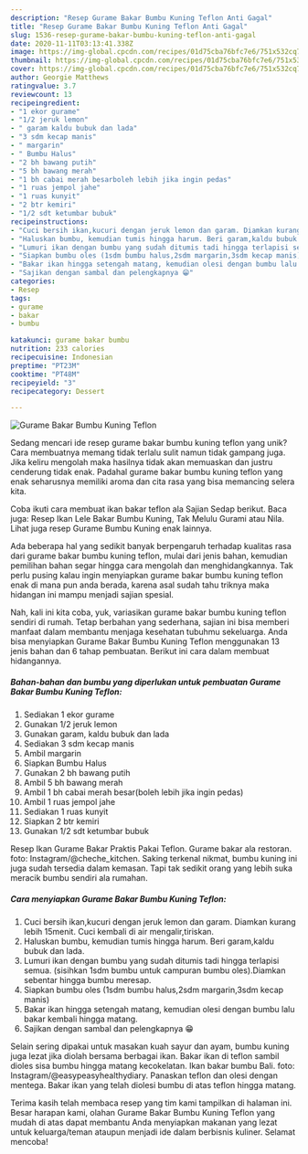 ```yaml
---
description: "Resep Gurame Bakar Bumbu Kuning Teflon Anti Gagal"
title: "Resep Gurame Bakar Bumbu Kuning Teflon Anti Gagal"
slug: 1536-resep-gurame-bakar-bumbu-kuning-teflon-anti-gagal
date: 2020-11-11T03:13:41.338Z
image: https://img-global.cpcdn.com/recipes/01d75cba76bfc7e6/751x532cq70/gurame-bakar-bumbu-kuning-teflon-foto-resep-utama.jpg
thumbnail: https://img-global.cpcdn.com/recipes/01d75cba76bfc7e6/751x532cq70/gurame-bakar-bumbu-kuning-teflon-foto-resep-utama.jpg
cover: https://img-global.cpcdn.com/recipes/01d75cba76bfc7e6/751x532cq70/gurame-bakar-bumbu-kuning-teflon-foto-resep-utama.jpg
author: Georgie Matthews
ratingvalue: 3.7
reviewcount: 13
recipeingredient:
- "1 ekor gurame"
- "1/2 jeruk lemon"
- " garam kaldu bubuk dan lada"
- "3 sdm kecap manis"
- " margarin"
- " Bumbu Halus"
- "2 bh bawang putih"
- "5 bh bawang merah"
- "1 bh cabai merah besarboleh lebih jika ingin pedas"
- "1 ruas jempol jahe"
- "1 ruas kunyit"
- "2 btr kemiri"
- "1/2 sdt ketumbar bubuk"
recipeinstructions:
- "Cuci bersih ikan,kucuri dengan jeruk lemon dan garam. Diamkan kurang lebih 15menit. Cuci kembali di air mengalir,tiriskan."
- "Haluskan bumbu, kemudian tumis hingga harum. Beri garam,kaldu bubuk dan lada."
- "Lumuri ikan dengan bumbu yang sudah ditumis tadi hingga terlapisi semua. (sisihkan 1sdm bumbu untuk campuran bumbu oles).Diamkan sebentar hingga bumbu meresap."
- "Siapkan bumbu oles (1sdm bumbu halus,2sdm margarin,3sdm kecap manis)"
- "Bakar ikan hingga setengah matang, kemudian olesi dengan bumbu lalu bakar kembali hingga matang."
- "Sajikan dengan sambal dan pelengkapnya 😁"
categories:
- Resep
tags:
- gurame
- bakar
- bumbu

katakunci: gurame bakar bumbu 
nutrition: 233 calories
recipecuisine: Indonesian
preptime: "PT23M"
cooktime: "PT48M"
recipeyield: "3"
recipecategory: Dessert

---
```



![Gurame Bakar Bumbu Kuning Teflon](https://img-global.cpcdn.com/recipes/01d75cba76bfc7e6/751x532cq70/gurame-bakar-bumbu-kuning-teflon-foto-resep-utama.jpg)

Sedang mencari ide resep gurame bakar bumbu kuning teflon yang unik? Cara membuatnya memang tidak terlalu sulit namun tidak gampang juga. Jika keliru mengolah maka hasilnya tidak akan memuaskan dan justru cenderung tidak enak. Padahal gurame bakar bumbu kuning teflon yang enak seharusnya memiliki aroma dan cita rasa yang bisa memancing selera kita.

Coba ikuti cara membuat ikan bakar teflon ala Sajian Sedap berikut. Baca juga: Resep Ikan Lele Bakar Bumbu Kuning, Tak Melulu Gurami atau Nila. Lihat juga resep Gurame Bumbu Kuning enak lainnya.

Ada beberapa hal yang sedikit banyak berpengaruh terhadap kualitas rasa dari gurame bakar bumbu kuning teflon, mulai dari jenis bahan, kemudian pemilihan bahan segar hingga cara mengolah dan menghidangkannya. Tak perlu pusing kalau ingin menyiapkan gurame bakar bumbu kuning teflon enak di mana pun anda berada, karena asal sudah tahu triknya maka hidangan ini mampu menjadi sajian spesial.


Nah, kali ini kita coba, yuk, variasikan gurame bakar bumbu kuning teflon sendiri di rumah. Tetap berbahan yang sederhana, sajian ini bisa memberi manfaat dalam membantu menjaga kesehatan tubuhmu sekeluarga. Anda bisa menyiapkan Gurame Bakar Bumbu Kuning Teflon menggunakan 13 jenis bahan dan 6 tahap pembuatan. Berikut ini cara dalam membuat hidangannya.

<!--inarticleads1-->

##### Bahan-bahan dan bumbu yang diperlukan untuk pembuatan Gurame Bakar Bumbu Kuning Teflon:

1. Sediakan 1 ekor gurame
1. Gunakan 1/2 jeruk lemon
1. Gunakan  garam, kaldu bubuk dan lada
1. Sediakan 3 sdm kecap manis
1. Ambil  margarin
1. Siapkan  Bumbu Halus
1. Gunakan 2 bh bawang putih
1. Ambil 5 bh bawang merah
1. Ambil 1 bh cabai merah besar(boleh lebih jika ingin pedas)
1. Ambil 1 ruas jempol jahe
1. Sediakan 1 ruas kunyit
1. Siapkan 2 btr kemiri
1. Gunakan 1/2 sdt ketumbar bubuk


Resep Ikan Gurame Bakar Praktis Pakai Teflon. Gurame bakar ala restoran. foto: Instagram/@cheche_kitchen. Saking terkenal nikmat, bumbu kuning ini juga sudah tersedia dalam kemasan. Tapi tak sedikit orang yang lebih suka meracik bumbu sendiri ala rumahan. 

<!--inarticleads2-->

##### Cara menyiapkan Gurame Bakar Bumbu Kuning Teflon:

1. Cuci bersih ikan,kucuri dengan jeruk lemon dan garam. Diamkan kurang lebih 15menit. Cuci kembali di air mengalir,tiriskan.
1. Haluskan bumbu, kemudian tumis hingga harum. Beri garam,kaldu bubuk dan lada.
1. Lumuri ikan dengan bumbu yang sudah ditumis tadi hingga terlapisi semua. (sisihkan 1sdm bumbu untuk campuran bumbu oles).Diamkan sebentar hingga bumbu meresap.
1. Siapkan bumbu oles (1sdm bumbu halus,2sdm margarin,3sdm kecap manis)
1. Bakar ikan hingga setengah matang, kemudian olesi dengan bumbu lalu bakar kembali hingga matang.
1. Sajikan dengan sambal dan pelengkapnya 😁


Selain sering dipakai untuk masakan kuah sayur dan ayam, bumbu kuning juga lezat jika diolah bersama berbagai ikan. Bakar ikan di teflon sambil dioles sisa bumbu hingga matang kecokelatan. Ikan bakar bumbu Bali. foto: Instagram/@easypeasyhealthydiary. Panaskan teflon dan olesi dengan mentega. Bakar ikan yang telah diolesi bumbu di atas teflon hingga matang. 

Terima kasih telah membaca resep yang tim kami tampilkan di halaman ini. Besar harapan kami, olahan Gurame Bakar Bumbu Kuning Teflon yang mudah di atas dapat membantu Anda menyiapkan makanan yang lezat untuk keluarga/teman ataupun menjadi ide dalam berbisnis kuliner. Selamat mencoba!
